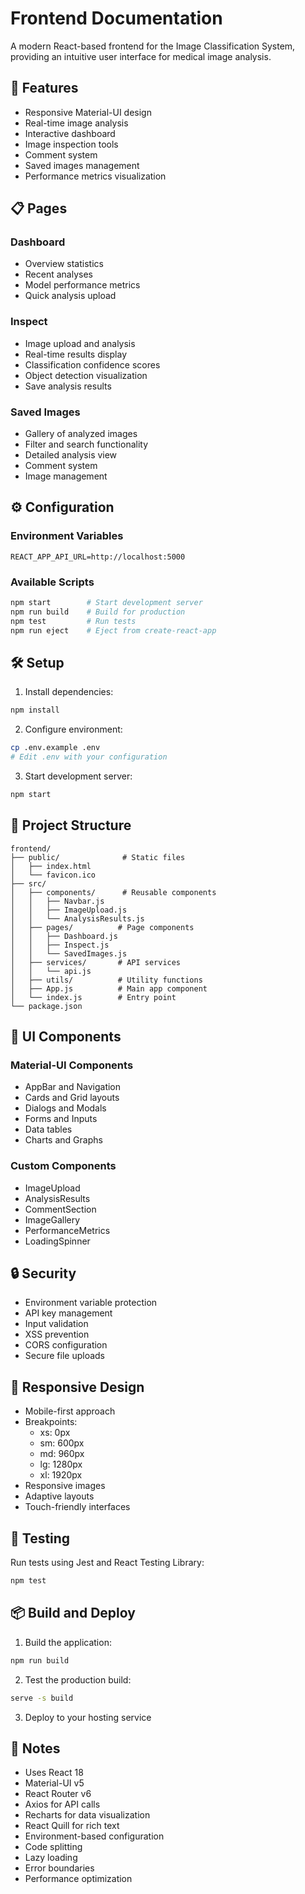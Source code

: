 # Frontend Documentation

A modern React-based frontend for the Image Classification System, providing an intuitive user interface for medical image analysis.

## 🚀 Features

- Responsive Material-UI design
- Real-time image analysis
- Interactive dashboard
- Image inspection tools
- Comment system
- Saved images management
- Performance metrics visualization

## 📋 Pages

### Dashboard
- Overview statistics
- Recent analyses
- Model performance metrics
- Quick analysis upload

### Inspect
- Image upload and analysis
- Real-time results display
- Classification confidence scores
- Object detection visualization
- Save analysis results

### Saved Images
- Gallery of analyzed images
- Filter and search functionality
- Detailed analysis view
- Comment system
- Image management

## ⚙️ Configuration

### Environment Variables
```env
REACT_APP_API_URL=http://localhost:5000
```

### Available Scripts
```bash
npm start        # Start development server
npm run build    # Build for production
npm test         # Run tests
npm run eject    # Eject from create-react-app
```

## 🛠 Setup

1. Install dependencies:
```bash
npm install
```

2. Configure environment:
```bash
cp .env.example .env
# Edit .env with your configuration
```

3. Start development server:
```bash
npm start
```

## 📁 Project Structure

```
frontend/
├── public/              # Static files
│   ├── index.html
│   └── favicon.ico
├── src/
│   ├── components/      # Reusable components
│   │   ├── Navbar.js
│   │   ├── ImageUpload.js
│   │   └── AnalysisResults.js
│   ├── pages/          # Page components
│   │   ├── Dashboard.js
│   │   ├── Inspect.js
│   │   └── SavedImages.js
│   ├── services/       # API services
│   │   └── api.js
│   ├── utils/          # Utility functions
│   ├── App.js          # Main app component
│   └── index.js        # Entry point
└── package.json
```

## 🎨 UI Components

### Material-UI Components
- AppBar and Navigation
- Cards and Grid layouts
- Dialogs and Modals
- Forms and Inputs
- Data tables
- Charts and Graphs

### Custom Components
- ImageUpload
- AnalysisResults
- CommentSection
- ImageGallery
- PerformanceMetrics
- LoadingSpinner

## 🔒 Security

- Environment variable protection
- API key management
- Input validation
- XSS prevention
- CORS configuration
- Secure file uploads

## 📱 Responsive Design

- Mobile-first approach
- Breakpoints:
  - xs: 0px
  - sm: 600px
  - md: 960px
  - lg: 1280px
  - xl: 1920px
- Responsive images
- Adaptive layouts
- Touch-friendly interfaces

## 🧪 Testing

Run tests using Jest and React Testing Library:
```bash
npm test
```

## 📦 Build and Deploy

1. Build the application:
```bash
npm run build
```

2. Test the production build:
```bash
serve -s build
```

3. Deploy to your hosting service

## 📝 Notes

- Uses React 18
- Material-UI v5
- React Router v6
- Axios for API calls
- Recharts for data visualization
- React Quill for rich text
- Environment-based configuration
- Code splitting
- Lazy loading
- Error boundaries
- Performance optimization 